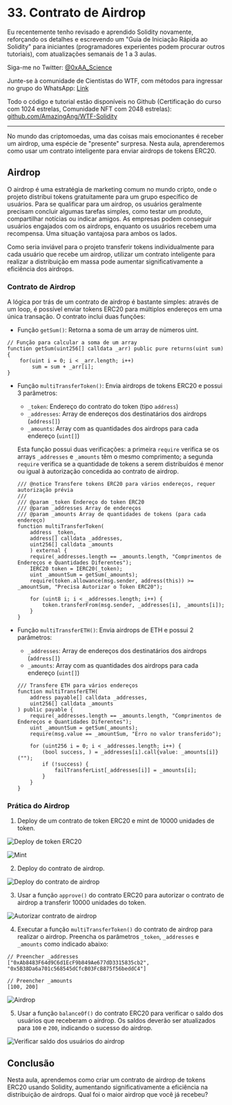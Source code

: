 # 33. Contrato de Airdrop

Eu recentemente tenho revisado e aprendido Solidity novamente, reforçando os detalhes e escrevendo um "Guia de Iniciação Rápida ao Solidity" para iniciantes (programadores experientes podem procurar outros tutoriais), com atualizações semanais de 1 a 3 aulas.

Siga-me no Twitter: [@0xAA_Science](https://twitter.com/0xAA_Science)

Junte-se à comunidade de Cientistas do WTF, com métodos para ingressar no grupo do WhatsApp: [Link](https://discord.gg/5akcruXrsk)

Todo o código e tutorial estão disponíveis no Github (Certificação do curso com 1024 estrelas, Comunidade NFT com 2048 estrelas): [github.com/AmazingAng/WTF-Solidity](https://github.com/AmazingAng/WTF-Solidity)

---

No mundo das criptomoedas, uma das coisas mais emocionantes é receber um airdrop, uma espécie de "presente" surpresa. Nesta aula, aprenderemos como usar um contrato inteligente para enviar airdrops de tokens ERC20.

## Airdrop

O airdrop é uma estratégia de marketing comum no mundo cripto, onde o projeto distribui tokens gratuitamente para um grupo específico de usuários. Para se qualificar para um airdrop, os usuários geralmente precisam concluir algumas tarefas simples, como testar um produto, compartilhar notícias ou indicar amigos. As empresas podem conseguir usuários engajados com os airdrops, enquanto os usuários recebem uma recompensa. Uma situação vantajosa para ambos os lados.

Como seria inviável para o projeto transferir tokens individualmente para cada usuário que recebe um airdrop, utilizar um contrato inteligente para realizar a distribuição em massa pode aumentar significativamente a eficiência dos airdrops.

### Contrato de Airdrop

A lógica por trás de um contrato de airdrop é bastante simples: através de um loop, é possível enviar tokens ERC20 para múltiplos endereços em uma única transação. O contrato inclui duas funções:

- Função `getSum()`: Retorna a soma de um array de números uint.

```solidity
// Função para calcular a soma de um array
function getSum(uint256[] calldata _arr) public pure returns(uint sum) {
    for(uint i = 0; i < _arr.length; i++)
        sum = sum + _arr[i];
}
```

- Função `multiTransferToken()`: Envia airdrops de tokens ERC20 e possui 3 parâmetros:

  - `_token`: Endereço do contrato do token (tipo `address`)
  - `_addresses`: Array de endereços dos destinatários dos airdrops (`address[]`)
  - `_amounts`: Array com as quantidades dos airdrops para cada endereço (`uint[]`)

  Esta função possui duas verificações: a primeira `require` verifica se os arrays `_addresses` e `_amounts` têm o mesmo comprimento; a segunda `require` verifica se a quantidade de tokens a serem distribuídos é menor ou igual à autorização concedida ao contrato de airdrop.

  ```solidity
  /// @notice Transfere tokens ERC20 para vários endereços, requer autorização prévia
  ///
  /// @param _token Endereço do token ERC20
  /// @param _addresses Array de endereços
  /// @param _amounts Array de quantidades de tokens (para cada endereço)
  function multiTransferToken(
      address _token,
      address[] calldata _addresses,
      uint256[] calldata _amounts
      ) external {
      require(_addresses.length == _amounts.length, "Comprimentos de Endereços e Quantidades Diferentes");
      IERC20 token = IERC20(_token);
      uint _amountSum = getSum(_amounts);
      require(token.allowance(msg.sender, address(this)) >= _amountSum, "Precisa Autorizar o Token ERC20");

      for (uint8 i; i < _addresses.length; i++) {
          token.transferFrom(msg.sender, _addresses[i], _amounts[i]);
      }
  }
  ```

- Função `multiTransferETH()`: Envia airdrops de ETH e possui 2 parâmetros:

  - `_addresses`: Array de endereços dos destinatários dos airdrops (`address[]`)
  - `_amounts`: Array com as quantidades dos airdrops para cada endereço (`uint[]`)

  ```solidity
  /// Transfere ETH para vários endereços
  function multiTransferETH(
      address payable[] calldata _addresses,
      uint256[] calldata _amounts
  ) public payable {
      require(_addresses.length == _amounts.length, "Comprimentos de Endereços e Quantidades Diferentes");
      uint _amountSum = getSum(_amounts);
      require(msg.value == _amountSum, "Erro no valor transferido");

      for (uint256 i = 0; i < _addresses.length; i++) {
          (bool success, ) = _addresses[i].call{value: _amounts[i]}("");
          if (!success) {
              failTransferList[_addresses[i]] = _amounts[i];
          }
      }
  }
  ```

### Prática do Airdrop

1. Deploy de um contrato de token ERC20 e mint de 10000 unidades de token.

![Deploy de token ERC20](./img/33-1.png)

![Mint](./img/33-2.png)

2. Deploy do contrato de airdrop.

![Deploy do contrato de airdrop](./img/33-3.png)

3. Usar a função `approve()` do contrato ERC20 para autorizar o contrato de airdrop a transferir 10000 unidades do token.

![Autorizar contrato de airdrop](./img/33-4.png)

4. Executar a função `multiTransferToken()` do contrato de airdrop para realizar o airdrop. Preencha os parâmetros `_token`, `_addresses` e `_amounts` como indicado abaixo:

```
// Preencher _addresses
["0xAb8483F64d9C6d1EcF9b849Ae677dD3315835cb2", "0x5B38Da6a701c568545dCfcB03FcB875f56beddC4"]

// Preencher _amounts
[100, 200]
```

![Airdrop](./img/33-5.png)

5. Usar a função `balanceOf()` do contrato ERC20 para verificar o saldo dos usuários que receberam o airdrop. Os saldos deverão ser atualizados para `100` e `200`, indicando o sucesso do airdrop.

![Verificar saldo dos usuários do airdrop](./img/33-6.png)

## Conclusão

Nesta aula, aprendemos como criar um contrato de airdrop de tokens ERC20 usando Solidity, aumentando significativamente a eficiência na distribuição de airdrops. Qual foi o maior airdrop que você já recebeu?

